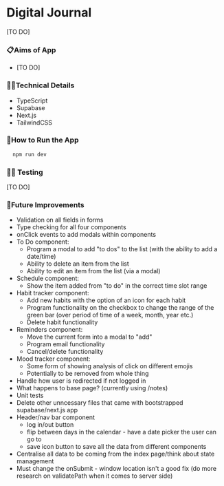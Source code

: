 # Digital Journal

[TO DO]

### 📋Aims of App

- [TO DO]

### 👩‍💻Technical Details

- TypeScript
- Supabase
- Next.js
- TailwindCSS

### 🔧How to Run the App

```bash
  npm run dev
```

### 🕵️‍♀️ Testing

[TO DO]

### 💭Future Improvements

- Validation on all fields in forms
- Type checking for all four components
- onClick events to add modals within components
- To Do component:
  - Program a modal to add "to dos" to the list (with the ability to add a date/time)
  - Ability to delete an item from the list
  - Ability to edit an item from the list (via a modal)
- Schedule component:
  - Show the item added from "to do" in the correct time slot range
- Habit tracker component:
  - Add new habits with the option of an icon for each habit
  - Program functionality on the checkbox to change the range of the green bar (over period of time of a week, month, year etc.)
  - Delete habit functionality
- Reminders component:
  - Move the current form into a modal to "add"
  - Program email functionality
  - Cancel/delete functionality
- Mood tracker component:
  - Some form of showing analysis of click on different emojis
  - Potentially to be removed from whole thing
- Handle how user is redirected if not logged in
- What happens to base page? (currently using /notes)
- Unit tests
- Delete other unncessary files that came with bootstrapped supabase/next.js app
- Header/nav bar component
  - log in/out button
  - flip between days in the calendar - have a date picker the user can go to
  - save icon button to save all the data from different components
- Centralise all data to be coming from the index page/think about state management
- Must change the onSubmit - window location isn't a good fix (do more research on validatePath when it comes to server side)
